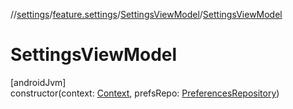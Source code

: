 //[settings](../../../index.md)/[feature.settings](../index.md)/[SettingsViewModel](index.md)/[SettingsViewModel](-settings-view-model.md)

# SettingsViewModel

[androidJvm]\
constructor(context: [Context](https://developer.android.com/reference/kotlin/android/content/Context.html), prefsRepo: [PreferencesRepository](../../../../../core/prefs-repo/prefs-repo/core.prefsrepo/-preferences-repository/index.md))
